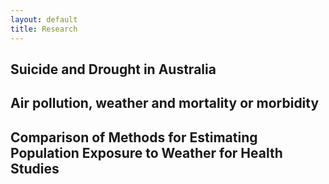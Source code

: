 ```yaml
---
layout: default
title: Research
---
```


## Suicide and Drought in Australia

## Air pollution, weather and mortality or morbidity

## Comparison of Methods for Estimating Population Exposure to Weather for Health Studies


